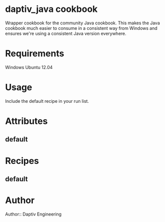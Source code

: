 # daptiv_java cookbook
Wrapper cookbook for the community Java cookbook. This makes the Java cookbook much easier to consume in a consistent way from Windows and ensures we're using a consistent Java version everywhere.

# Requirements
Windows
Ubuntu 12.04

# Usage

Include the default recipe in your run list.

# Attributes

default
-------


# Recipes

default
-------


# Author

Author:: Daptiv Engineering
